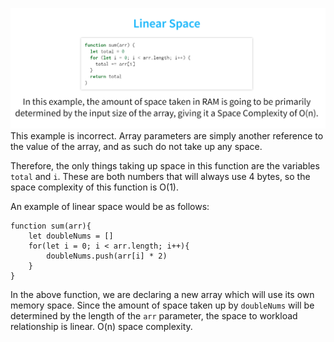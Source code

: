 ![alt text](./linear-space-slide.png)
This example is incorrect. Array parameters are simply another reference to the value of the array, and as such do not take up any space. 

Therefore, the only things taking up space in this function are the variables `total` and `i`. These are both numbers that will always use 4 bytes, so the space complexity of this function is O(1).

An example of linear space would be as follows:
```
function sum(arr){
    let doubleNums = []
    for(let i = 0; i < arr.length; i++){
        doubleNums.push(arr[i] * 2)
    }
}
```

In the above function, we are declaring a new array which will use its own memory space. Since the amount of space taken up by `doubleNums` will be determined by the length of the `arr` parameter, the space to workload relationship is linear. O(n) space complexity. 